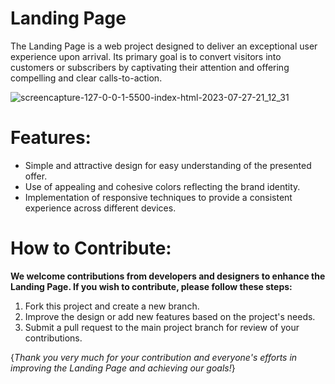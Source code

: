 # Landing Page
The Landing Page is a web project designed to deliver an exceptional user experience upon arrival.
Its primary goal is to convert visitors into customers or subscribers by captivating their attention and offering compelling and clear calls-to-action.

![screencapture-127-0-0-1-5500-index-html-2023-07-27-21_12_31](https://github.com/IbrahimReyad12/Landing/assets/92376746/22a4952e-49e3-4fca-b75d-95a4eea5a807)


# Features:
- Simple and attractive design for easy understanding of the presented offer.
- Use of appealing and cohesive colors reflecting the brand identity.
- Implementation of responsive techniques to provide a consistent experience across different devices.

# How to Contribute:
**We welcome contributions from developers and designers to enhance the Landing Page. If you wish to contribute, please follow these steps:**
1. Fork this project and create a new branch.
2. Improve the design or add new features based on the project's needs.
3. Submit a pull request to the main project branch for review of your contributions.

{*Thank you very much for your contribution and everyone's efforts in improving the Landing Page and achieving our goals!*}


